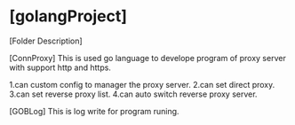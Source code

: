 # [golangProject]

[Folder Description]

[ConnProxy]
This is used go language to develope program of proxy server with support http and https. 

1.can custom config to manager the proxy server.
2.can set direct proxy.
3.can set reverse proxy list.
4.can auto switch reverse proxy server.


[GOBLog]
This is log write for program runing.
